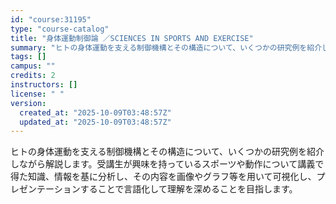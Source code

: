 ```yaml
---
id: "course:31195"
type: "course-catalog"
title: "身体運動制御論 ／SCIENCES IN SPORTS AND EXERCISE"
summary: "ヒトの身体運動を支える制御機構とその構造について、いくつかの研究例を紹介しながら解説します。受講生が興味を持っているスポーツや動作について講義で得た知識、情報を基に分析し、その内容を画像やグラフ等を用いて可視化し、プレゼンテーションすること…"
tags: []
campus: ""
credits: 2
instructors: []
license: " "
version:
  created_at: "2025-10-09T03:48:57Z"
  updated_at: "2025-10-09T03:48:57Z"
---
```


ヒトの身体運動を支える制御機構とその構造について、いくつかの研究例を紹介しながら解説します。受講生が興味を持っているスポーツや動作について講義で得た知識、情報を基に分析し、その内容を画像やグラフ等を用いて可視化し、プレゼンテーションすることで言語化して理解を深めることを目指します。
